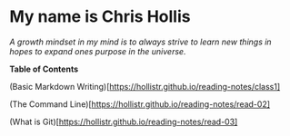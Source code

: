 # My name is Chris Hollis

*A growth mindset in my mind is to always strive to learn new things in hopes to expand ones purpose in the universe.*

**Table of Contents**

(Basic Markdown Writing)[https://hollistr.github.io/reading-notes/class1]

(The Command Line)[https://hollistr.github.io/reading-notes/read-02]

(What is Git)[https://hollistr.github.io/reading-notes/read-03]
